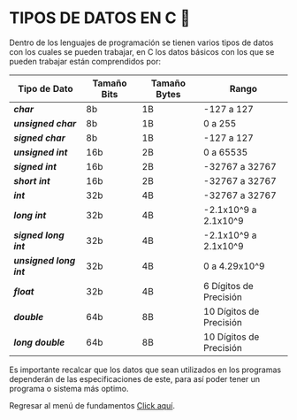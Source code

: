 # TIPOS DE DATOS EN C :croissant:
Dentro de los lenguajes de programación se tienen varios tipos de datos con los cuales se pueden trabajar, en C los datos básicos con los que se pueden trabajar están comprendidos por:

| Tipo de Dato            | Tamaño Bits | Tamaño Bytes | Rango                   |
|-------------------------|-------------|--------------|-------------------------|
| **_char_**              |      8b     |      1B      |        -127 a 127       |
| **_unsigned char_**     |      8b     |      1B      |         0 a 255         |
| **_signed char_**       |      8b     |      1B      |        -127 a 127       |
| **_unsigned int_**      |     16b     |      2B      |        0 a 65535        |
| **_signed int_**        |     16b     |      2B      |      -32767 a 32767     |
| **_short int_**         |     16b     |      2B      |      -32767 a 32767     |
| **_int_**               |     32b     |      4B      |      -32767 a 32767     |
| **_long int_**          |     32b     |      4B      |   -2.1x10^9 a 2.1x10^9  |
| **_signed long int_**   |     32b     |      4B      |   -2.1x10^9 a 2.1x10^9  |
| **_unsigned long int_** |     32b     |      4B      |      0 a 4.29x10^9      |
| **_float_**             |     32b     |      4B      |  6 Dígitos de Precisión |
| **_double_**            |     64b     |      8B      | 10 Dígitos de Precisión |
| **_long double_**       |     64b     |      8B      | 10 Dígitos de Precisión |

Es importante recalcar que los datos que sean utilizados en los programas dependerán de las especificaciones de este, para así poder tener un programa o sistema más optimo.

Regresar al menú de fundamentos <a href="../01 - FundamentosDeProgramacion/00 - Fundamentos.md">Click aquí</a>.